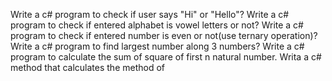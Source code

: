  Write a c# program to check if user says "Hi" or "Hello"?
 Write a c# program to check if entered alphabet is vowel letters or not?
 Write a c# program to check if entered number is even or not(use ternary operation)?
 Write a c# program to find largest number along 3 numbers?
 Write a c# program to calculate the sum of square of first n natural number.
 Writa a c# method that calculates the method of
